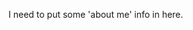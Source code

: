 <!--{
    "title": "About Me",
    "format": "markdown"
}-->

I need to put some 'about me' info in here.